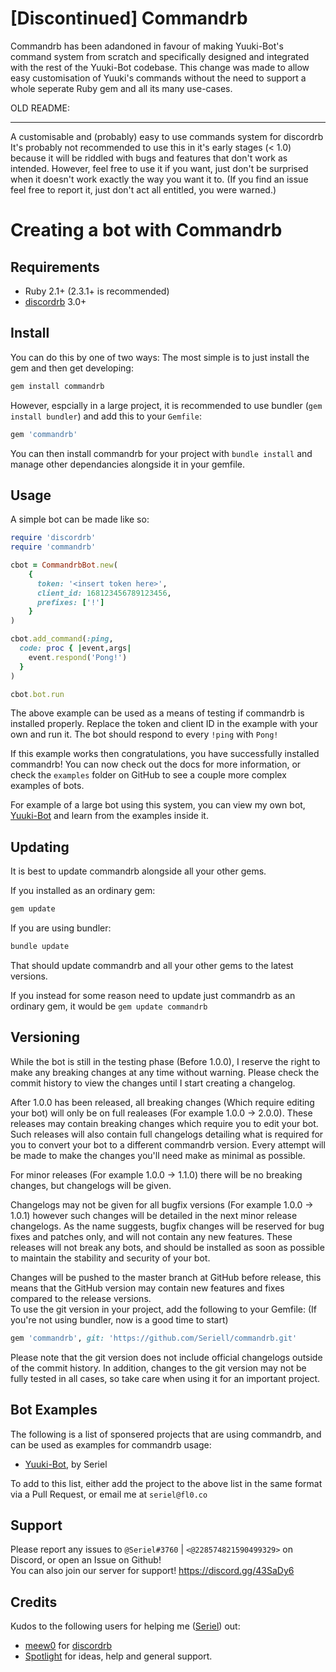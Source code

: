

# [Discontinued] Commandrb
Commandrb has been adandoned in favour of making Yuuki-Bot's command system from scratch and specifically designed and integrated with the rest of the Yuuki-Bot codebase. This change was made to allow easy customisation of Yuuki's commands without the need to support a whole seperate Ruby gem and all its many use-cases.

OLD README:

<hr>
A customisable and (probably) easy to use commands system for discordrb
It's probably not recommended to use this in it's early stages (< 1.0) because it will be riddled with bugs and features that don't work as intended.
However, feel free to use it if you want, just don't be surprised when it doesn't work exactly the way you want it to. (If you find an issue feel free to report it, just don't act all entitled, you were warned.)

# Creating a bot with Commandrb

## Requirements
- Ruby 2.1+ (2.3.1+ is recommended)
- [discordrb](https://github.com/meew0/discordrb) 3.0+

## Install
You can do this by one of two ways:
The most simple is to just install the gem and then get developing:
```sh 
gem install commandrb
```

However, espcially in a large project, it is recommended to use bundler (`gem install bundler`) and add this to your `Gemfile`:
```sh 
gem 'commandrb'
```
You can then install commandrb for your project with `bundle install` and manage other dependancies alongside it in your gemfile.

## Usage
A simple bot can be made like so:
```ruby
require 'discordrb'
require 'commandrb'

cbot = CommandrbBot.new(
    {
      token: '<insert token here>',
      client_id: 168123456789123456,
      prefixes: ['!']
    }
)

cbot.add_command(:ping, 
  code: proc { |event,args|
    event.respond('Pong!')
  }
)

cbot.bot.run
```
The above example can be used as a means of testing if commandrb is installed properly. Replace the token and client ID in the example with your own and run it. The bot should respond to every `!ping` with `Pong!`

If this example works then congratulations, you have successfully installed commandrb! You can now check out the docs for more information, or check the `examples` folder on GitHub to see a couple more complex examples of bots.

For example of a large bot using this system, you can view my own bot, [Yuuki-Bot](https://github.com/Seriell/Yuuki-Bot) and learn from the examples inside it.

## Updating
It is best to update commandrb alongside all your other gems.

If you installed as an ordinary gem:
```sh 
gem update
```

If you are using bundler:
```sh 
bundle update
```

That should update commandrb and all your other gems to the latest versions.

If you instead for some reason need to update just commandrb as an ordinary gem, it would be `gem update commandrb`

## Versioning
While the bot is still in the testing phase (Before 1.0.0), I reserve the right to make any breaking changes at any time without warning. Please check the commit history to view the changes until I start creating a changelog.

After 1.0.0 has been released, all breaking changes (Which require editing your bot) will only be on full realeases (For example 1.0.0 -> 2.0.0). These releases may contain breaking changes which require you to edit your bot. Such releases will also contain full changelogs detailing what is required for you to convert your bot to a different commandrb version. Every attempt will be made to make the changes you'll need make as minimal as possible. 

For minor releases (For example 1.0.0 -> 1.1.0) there will be no breaking changes, but changelogs will be given.

Changelogs may not be given for all bugfix versions (For example 1.0.0 -> 1.0.1) however such changes will be detailed in the next minor release changelogs. As the name suggests, bugfix changes will be reserved for bug fixes and patches only, and will not contain any new features. These releases will not break any bots, and should be installed as soon as possible to maintain the stability and security of your bot.

Changes will be pushed to the master branch at GitHub before release, this means that the GitHub version may contain new features and fixes compared to the release versions.<br />
To use the git version in your project, add the following to your Gemfile: (If you're not using bundler, now is a good time to start)
```ruby
gem 'commandrb', git: 'https://github.com/Seriell/commandrb.git'
```
Please note that the git version does not include official changelogs outside of the commit history. In addition, changes to the git version may not be fully tested in all cases, so take care when using it for an important project.

## Bot Examples
The following is a list of sponsered projects that are using commandrb, and can be used as examples for commandrb usage:

- [Yuuki-Bot](https://github.com/Seriell/Yuuki-Bot),  by Seriel

To add to this list, either add the project to the above list in the same format via a Pull Request, or email me at `seriel@fl0.co`

## Support 
Please report any issues to `@Seriel#3760` | `<@228574821590499329>` on Discord, or open an Issue on Github! <br />
You can also join our server for support! https://discord.gg/43SaDy6 <br />

## Credits
Kudos to the following users for helping me ([Seriel](https://github.com/Seriell)) out:

- [meew0](https://github.com/meew0/) for [discordrb](https://github.com/meew0/discordrb)
- [Spotlight](https://github.com/spotlightishere) for ideas, help and general support.
